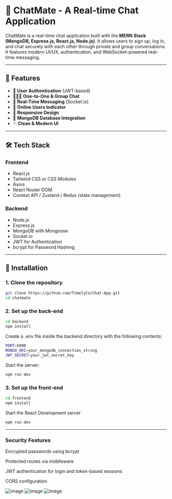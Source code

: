 # 💬 ChatMate - A Real-time Chat Application

ChatMate is a real-time chat application built with the **MERN Stack (MongoDB, Express.js, React.js, Node.js)**. It allows users to sign up, log in, and chat securely with each other through private and group conversations. It features modern UI/UX, authentication, and WebSocket-powered real-time messaging.

---

## 🚀 Features

- 🔐 **User Authentication** (JWT-based)
- 🧑‍🤝‍🧑 **One-to-One & Group Chat**
- 📩 **Real-Time Messaging** (Socket.io)
- 👀 **Online Users Indicator**
- 📱 **Responsive Design**
- 💾 **MongoDB Database Integration**
- ✨ **Clean & Modern UI**

---

## 🛠️ Tech Stack

### Frontend
- React.js
- Tailwind CSS or CSS Modules
- Axios
- React Router DOM
- Context API / Zustand / Redux (state management)

### Backend
- Node.js
- Express.js
- MongoDB with Mongoose
- Socket.io
- JWT for Authentication
- bcrypt for Password Hashing

---

## 🔧 Installation

### 1. Clone the repository

```bash
git clone https://github.com/TimelyCo/Chat-App.git
cd chatmate
```
### 2. Set up the back-end
```bash
cd backend
npm install
```

Create a .env file inside the backend directory with the following contents:

```bash
PORT=5000
MONGO_URI=your_mongodb_connection_string
JWT_SECRET=your_jwt_secret_key
```

Start the server:
```bash
npm run dev
```

### 3. Set up the front-end
```bash
cd frontend
npm install
```

Start the React Development server
```bash
npm run dev
```

---

### Security Features

Encrypted passwords using bcrypt

Protected routes via middleware

JWT authentication for login and token-based sessions

CORS configuration

![image](https://github.com/user-attachments/assets/834cb29f-e02a-4c17-9c5d-2eb2b92f210b)
![image](https://github.com/user-attachments/assets/ff135495-47c3-4c62-ba39-717bb59028f7)
![image](https://github.com/user-attachments/assets/9caf71fa-0607-4400-ae57-fe4b42556063)



